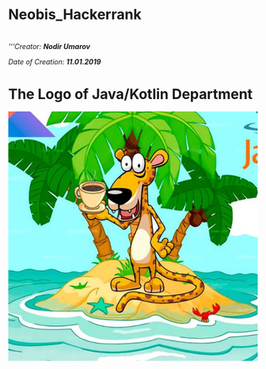 # Neobis_Hackerrank

# 
*'''Creator:* ***Nodir Umarov***

*Date of Creation:* ***11.01.2019***

# The Logo of Java/Kotlin Department

![alt-текст](https://github.com/NodirUmarov/Neobis_Hackerrank/blob/master/Java_Kotlin_Backend.jpg "The Logo")
